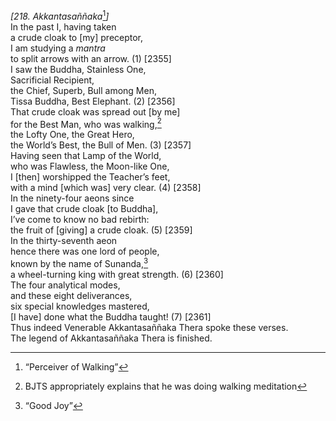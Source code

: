 *\[218. Akkantasaññaka*[^1]*\]*  
In the past I, having taken  
a crude cloak to \[my\] preceptor,  
I am studying a *mantra*  
to split arrows with an arrow. (1) \[2355\]  
I saw the Buddha, Stainless One,  
Sacrificial Recipient,  
the Chief, Superb, Bull among Men,  
Tissa Buddha, Best Elephant. (2) \[2356\]  
That crude cloak was spread out \[by me\]  
for the Best Man, who was walking,[^2]  
the Lofty One, the Great Hero,  
the World’s Best, the Bull of Men. (3) \[2357\]  
Having seen that Lamp of the World,  
who was Flawless, the Moon-like One,  
I \[then\] worshipped the Teacher’s feet,  
with a mind \[which was\] very clear. (4) \[2358\]  
In the ninety-four aeons since  
I gave that crude cloak \[to Buddha\],  
I’ve come to know no bad rebirth:  
the fruit of \[giving\] a crude cloak. (5) \[2359\]  
In the thirty-seventh aeon  
hence there was one lord of people,  
known by the name of Sunanda,[^3]  
a wheel-turning king with great strength. (6) \[2360\]  
The four analytical modes,  
and these eight deliverances,  
six special knowledges mastered,  
\[I have\] done what the Buddha taught! (7) \[2361\]  
Thus indeed Venerable Akkantasaññaka Thera spoke these verses.  
The legend of Akkantasaññaka Thera is finished.  
[^1]: “Perceiver of Walking”  
[^2]: BJTS appropriately explains that he was doing walking meditation  
[^3]: “Good Joy”
